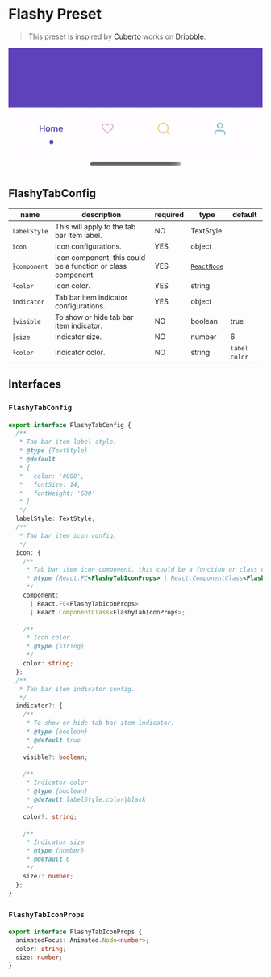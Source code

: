 # Flashy Preset

> This preset is inspired by [Cuberto](https://dribbble.com/cuberto) works on [Dribbble](https://dribbble.com/shots/5605168-Toolbar-icons-animation).

![Flashy Preview](/docs/previews/flashy.gif)

## FlashyTabConfig

| name         | description                                                  | required | type                | default       |
| ------------ | ------------------------------------------------------------ | -------- | ------------------- | ------------- |
| `labelStyle` | This will apply to the tab bar item label.                   | NO       | TextStyle           |               |
| `icon`       | Icon configurations.                                         | YES      | object              |               |
| `├component` | Icon component, this could be a function or class component. | YES      | [`ReactNode`](#L45) |               |
| `└color`     | Icon color.                                                  | YES      | string              |               |
| `indicator`  | Tab bar item indicator configurations.                       | YES      | object              |               |
| `├visible`   | To show or hide tab bar item indicator.                      | NO       | boolean             | true          |
| `├size`      | Indicator size.                                              | NO       | number              | 6             |
| `└color`     | Indicator color.                                             | NO       | string              | `label color` |

## Interfaces

### `FlashyTabConfig`

```ts
export interface FlashyTabConfig {
  /**
   * Tab bar item label style.
   * @type {TextStyle}
   * @default
   * {
   *   color: '#000',
   *   fontSize: 14,
   *   fontWeight: '600'
   * }
   */
  labelStyle: TextStyle;
  /**
   * Tab bar item icon config.
   */
  icon: {
    /**
     * Tab bar item icon component, this could be a function or class component.
     * @type {React.FC<FlashyTabIconProps> | React.ComponentClass<FlashyTabIconProps>}
     */
    component:
      | React.FC<FlashyTabIconProps>
      | React.ComponentClass<FlashyTabIconProps>;

    /**
     * Icon color.
     * @type {string}
     */
    color: string;
  };
  /**
   * Tab bar item indicator config.
   */
  indicator?: {
    /**
     * To show or hide tab bar item indicator.
     * @type {boolean}
     * @default true
     */
    visible?: boolean;

    /**
     * Indicator color
     * @type {boolean}
     * @default labelStyle.color|black
     */
    color?: string;

    /**
     * Indicator size
     * @type {number}
     * @default 6
     */
    size?: number;
  };
}
```

### `FlashyTabIconProps`

```ts
export interface FlashyTabIconProps {
  animatedFocus: Animated.Node<number>;
  color: string;
  size: number;
}
```
